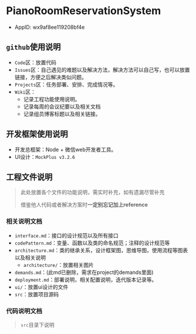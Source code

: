 # PianoRoomReservationSystem
* AppID:	wx9af8ee119208bf4e
## `github`使用说明

* `Code`区：放置代码
* `Issues`区：自己遇见的难题以及解决方法，解决方法可以自己写，也可以放置链接，方便之后解决类似问题。
* `Projects`区：任务部署、安排、完成情况等。
* `Wiki`区：
  * 记录工程功能使用说明。
  * 记录每周的会议纪要以及相关文档
  * 记录组员博客标题以及相关链接。

## 开发框架使用说明

* 开发总框架：Node + 微信web开发者工具。
* UI设计：`MockPlus v3.2.6`

## 工程文件说明

> 此处放置各个文件的功能说明，需实时补充，如有遗漏尽管补充
>
> 借鉴他人代码或者解决方案时**一定别忘记加上reference**

### 相关说明文档

* `interface.md`：接口的设计规范以及所有接口
* `codePattern.md`：变量、函数以及类的命名规范；注释的设计规范等
* `architecture.md`：类的继承关系，设计框架图，思维导图，使用流程等图表以及相关说明
  * `architecture/`：放置相关图片
* `demands.md`：(此md已删除，需求在project的demands里面)
* `deployment.md`：部署说明，相关配置说明，迭代版本记录等。
* `ui/`：放置ui设计的文件
* `src`：放置项目源码

### 代码说明文档

> `src`目录下说明

